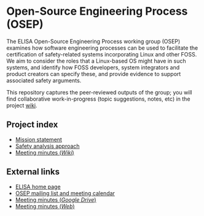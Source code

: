 # Open-Source Engineering Process (OSEP)

The ELISA Open-Source Engineering Process working group (OSEP) examines how
software engineering processes can be used to facilitate the certification of
safety-related systems incorporating Linux and other FOSS. We aim to consider
the roles that a Linux-based OS might have in such systems, and identify how
FOSS developers, system integrators and product creators can specify these, and
provide evidence to support associated safety arguments.

This repository captures the peer-reviewed outputs of the group; you will find
collaborative work-in-progress (topic suggestions, notes, etc) in the project
[wiki](https://github.com/elisa-tech/wg-osep/wiki).

## Project index

* [Mission statement](mission.md)
* [Safety analysis approach](safety-analysis/README.md)
* [Meeting minutes (*Wiki*)](https://github.com/elisa-tech/wg-osep/wiki/minutes)
## External links

* [ELISA home page](https://elisa.tech/)
* [OSEP mailing list and meeting calendar](https://lists.elisa.tech/g/osep)
* [Meeting minutes (*Google Drive*)](https://docs.google.com/document/d/15oxDUVsvGFg0IIJ9RVympV8F9h0rKLAeAZCUi_L4ieY)
* [Meeting minutes (*Web*)](https://docs.google.com/document/d/e/2PACX-1vSQ3yBsvrDBrOYOR9wA16ADaBjwQlE2EfGBmjzRBWBp9f6tU8--vGcohgPDAADm01uHggW2KeQYDK3N/pub)
